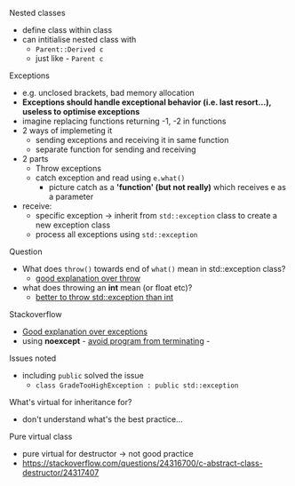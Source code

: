 Nested classes
- define class within class
- can intitialise nested class with 
  - `Parent::Derived c`
  - just like - `Parent c`


Exceptions
- e.g. unclosed brackets, bad memory allocation
- **Exceptions should handle exceptional behavior (i.e. last resort...), useless to optimise exceptions**
- imagine replacing functions returning -1, -2 in functions
- 2 ways of implemeting it
  - sending exceptions and receiving it in same function
  - separate function for sending and receiving
- 2 parts
  - Throw exceptions
  - catch exception and read using `e.what()`
    - picture catch as a **'function' (but not really)** which receives e as a parameter
- receive:
  - specific exception -> inherit from `std::exception` class to create a new exception class
  - process all exceptions using `std::exception`

Question
- What does `throw()` towards end of `what()` mean in std::exception class?
  - [good explanation over throw](https://stackoverflow.com/questions/13258786/writing-custom-exceptions-in-c)
- what does throwing an **int** mean (or float etc)?
  - [better to throw std::exception than int](https://stackoverflow.com/questions/6976489/c-exceptions-int-or-stdexception)


Stackoverflow
- [Good explanation over exceptions](https://stackoverflow.com/questions/3763457/c-exception-throw-annotations-on-virtual-functions)
- using **noexcept** - [avoid program from terminating](https://stackoverflow.com/questions/54011523/terminate-called-after-throwing-an-instance-of-an-exception-core-dumped) - 


Issues noted
- including `public` solved the issue
  - `class GradeTooHighException : public std::exception`


What's virtual for inheritance for?
- don't understand what's the best practice...


Pure virtual class
- pure virtual for destructor -> not good practice
- https://stackoverflow.com/questions/24316700/c-abstract-class-destructor/24317407